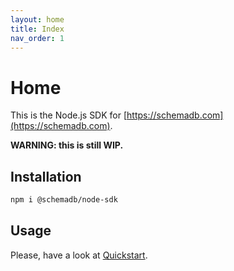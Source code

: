 ```yaml
---
layout: home
title: Index
nav_order: 1
---
```


# Home

This is the Node.js SDK for [https://schemadb.com](https://schemadb.com).

**WARNING: this is still WIP.**

## Installation

```bash
npm i @schemadb/node-sdk
```

## Usage

Please, have a look at [Quickstart](./quickstart.markdown).
